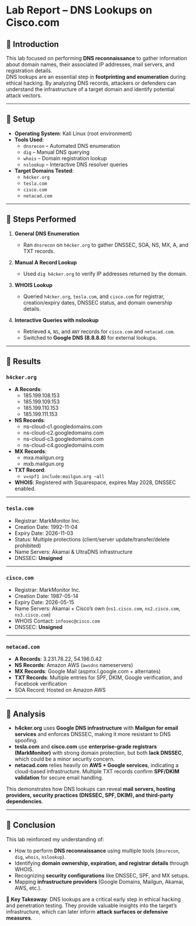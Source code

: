 # Lab Report – DNS Lookups on Cisco.com

## 🔹 Introduction
This lab focused on performing **DNS reconnaissance** to gather information about domain names, their associated IP addresses, mail servers, and registration details.  
DNS lookups are an essential step in **footprinting and enumeration** during ethical hacking. By analyzing DNS records, attackers or defenders can understand the infrastructure of a target domain and identify potential attack vectors.

---

## 🔹 Setup
- **Operating System**: Kali Linux (root environment)  
- **Tools Used**:  
  - `dnsrecon` – Automated DNS enumeration  
  - `dig` – Manual DNS querying  
  - `whois` – Domain registration lookup  
  - `nslookup` – Interactive DNS resolver queries  
- **Target Domains Tested**:  
  - `h4cker.org`  
  - `tesla.com`  
  - `cisco.com`  
  - `netacad.com`  

---

## 🔹 Steps Performed
1. **General DNS Enumeration**  
   - Ran `dnsrecon` on `h4cker.org` to gather DNSSEC, SOA, NS, MX, A, and TXT records.  

2. **Manual A Record Lookup**  
   - Used `dig h4cker.org` to verify IP addresses returned by the domain.  

3. **WHOIS Lookup**  
   - Queried `h4cker.org`, `tesla.com`, and `cisco.com` for registrar, creation/expiry dates, DNSSEC status, and domain ownership details.  

4. **Interactive Queries with nslookup**  
   - Retrieved `A`, `NS`, and `ANY` records for `cisco.com` and `netacad.com`.  
   - Switched to **Google DNS (8.8.8.8)** for external lookups.  

---

## 🔹 Results
### `h4cker.org`
- **A Records**:  
  - 185.199.108.153  
  - 185.199.109.153  
  - 185.199.110.153  
  - 185.199.111.153  
- **NS Records**:  
  - ns-cloud-c1.googledomains.com  
  - ns-cloud-c2.googledomains.com  
  - ns-cloud-c3.googledomains.com  
  - ns-cloud-c4.googledomains.com  
- **MX Records**:  
  - mxa.mailgun.org  
  - mxb.mailgun.org  
- **TXT Record**:  
  - `v=spf1 include:mailgun.org ~all`  
- **WHOIS**: Registered with Squarespace, expires May 2028, DNSSEC enabled.  

---

### `tesla.com`
- Registrar: MarkMonitor Inc.  
- Creation Date: 1992-11-04  
- Expiry Date: 2026-11-03  
- Status: Multiple protections (client/server update/transfer/delete prohibited)  
- Name Servers: Akamai & UltraDNS infrastructure  
- DNSSEC: **Unsigned**  

---

### `cisco.com`
- Registrar: MarkMonitor Inc.  
- Creation Date: 1987-05-14  
- Expiry Date: 2026-05-15  
- Name Servers: Akamai + Cisco’s own (`ns1.cisco.com`, `ns2.cisco.com`, `ns3.cisco.com`)  
- WHOIS Contact: `infosec@cisco.com`  
- DNSSEC: **Unsigned**  

---

### `netacad.com`
- **A Records**: 3.231.78.22, 54.196.0.42  
- **NS Records**: Amazon AWS (`awsdns` nameservers)  
- **MX Records**: Google Mail (aspmx.l.google.com + alternates)  
- **TXT Records**: Multiple entries for SPF, DKIM, Google verification, and Facebook verification  
- SOA Record: Hosted on Amazon AWS  

---

## 🔹 Analysis
- **h4cker.org** uses **Google DNS infrastructure** with **Mailgun for email services** and enforces DNSSEC, making it more resistant to DNS spoofing.  
- **tesla.com** and **cisco.com** use **enterprise-grade registrars (MarkMonitor)** with strong domain protection, but both **lack DNSSEC**, which could be a minor security concern.  
- **netacad.com** relies heavily on **AWS + Google services**, indicating a cloud-based infrastructure. Multiple TXT records confirm **SPF/DKIM validation** for secure email handling.  

This demonstrates how DNS lookups can reveal **mail servers, hosting providers, security practices (DNSSEC, SPF, DKIM), and third-party dependencies**.

---

## 🔹 Conclusion
This lab reinforced my understanding of:
- How to perform **DNS reconnaissance** using multiple tools (`dnsrecon`, `dig`, `whois`, `nslookup`).  
- Identifying **domain ownership, expiration, and registrar details** through WHOIS.  
- Recognizing **security configurations** like DNSSEC, SPF, and MX setups.  
- Mapping **infrastructure providers** (Google Domains, Mailgun, Akamai, AWS, etc.).  

📌 **Key Takeaway**: DNS lookups are a critical early step in ethical hacking and penetration testing. They provide valuable insights into the target’s infrastructure, which can later inform **attack surfaces or defensive measures**.  
